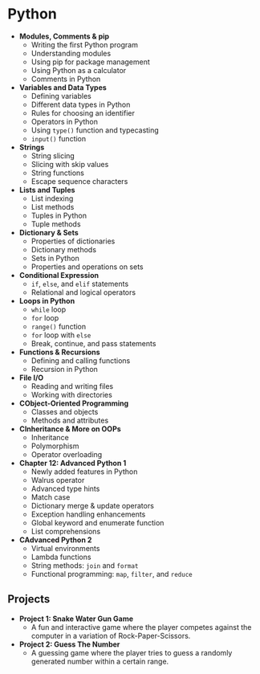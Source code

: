 # Python 

- **Modules, Comments & pip**
  - Writing the first Python program
  - Understanding modules
  - Using pip for package management
  - Using Python as a calculator
  - Comments in Python
- **Variables and Data Types**
  - Defining variables
  - Different data types in Python
  - Rules for choosing an identifier
  - Operators in Python
  - Using `type()` function and typecasting
  - `input()` function
- **Strings**
  - String slicing
  - Slicing with skip values
  - String functions
  - Escape sequence characters
- **Lists and Tuples**
  - List indexing
  - List methods
  - Tuples in Python
  - Tuple methods
- **Dictionary & Sets**
  - Properties of dictionaries
  - Dictionary methods
  - Sets in Python
  - Properties and operations on sets
- **Conditional Expression**
  - `if`, `else`, and `elif` statements
  - Relational and logical operators
- **Loops in Python**
  - `while` loop
  - `for` loop
  - `range()` function
  - `for` loop with `else`
  - Break, continue, and pass statements
- **Functions & Recursions**
  - Defining and calling functions
  - Recursion in Python
- **File I/O**
  - Reading and writing files
  - Working with directories
- **CObject-Oriented Programming**
  - Classes and objects
  - Methods and attributes
- **CInheritance & More on OOPs**
  - Inheritance
  - Polymorphism
  - Operator overloading
- **Chapter 12: Advanced Python 1**
  - Newly added features in Python
  - Walrus operator
  - Advanced type hints
  - Match case
  - Dictionary merge & update operators
  - Exception handling enhancements
  - Global keyword and enumerate function
  - List comprehensions
- **CAdvanced Python 2**
  - Virtual environments
  - Lambda functions
  - String methods: `join` and `format`
  - Functional programming: `map`, `filter`, and `reduce`

## Projects

- **Project 1: Snake Water Gun Game**
  - A fun and interactive game where the player competes against the computer in a variation of Rock-Paper-Scissors.
- **Project 2: Guess The Number**
  - A guessing game where the player tries to guess a randomly generated number within a certain range.

